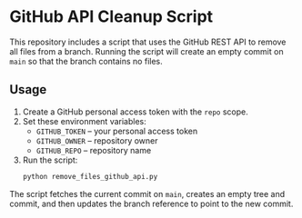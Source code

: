 # GitHub API Cleanup Script

This repository includes a script that uses the GitHub REST API to remove
all files from a branch. Running the script will create an empty commit on
`main` so that the branch contains no files.

## Usage

1. Create a GitHub personal access token with the `repo` scope.
2. Set these environment variables:
   - `GITHUB_TOKEN` – your personal access token
   - `GITHUB_OWNER` – repository owner
   - `GITHUB_REPO` – repository name
3. Run the script:
   ```bash
   python remove_files_github_api.py
   ```

The script fetches the current commit on `main`, creates an empty tree and
commit, and then updates the branch reference to point to the new commit.
